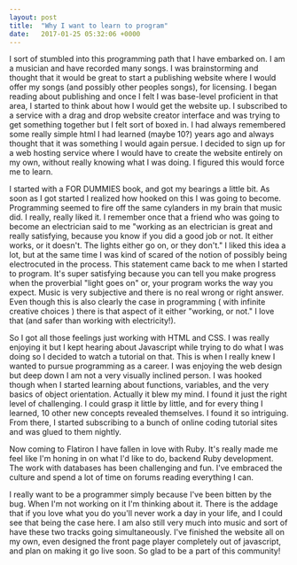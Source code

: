 ```yaml
---
layout: post
title:  "Why I want to learn to program"
date:   2017-01-25 05:32:06 +0000
---
```




I sort of stumbled into this programming path that I have embarked on. I am a musician and have recorded many songs. I was brainstorming and thought that it would be great to start a publishing website where I would offer my songs (and possibly other peoples songs), for licensing. I began reading about publishing and once I felt I was base-level proficient in that area, I started to think about how I would get the website up. I subscribed to a service with a drag and drop website creator interface and was trying to get something together but I felt sort of boxed in. I had always remembered some really simple html I had learned (maybe 10?) years ago and always thought that it was something I would again persue. I decided to sign up for a web hosting service where I would have to create the website entirely on my own, without really knowing what I was doing. I figured this would force me to learn. 

I started with a FOR DUMMIES book, and got my bearings a little bit. As soon as I got started I realized how hooked on this I was going to become. Programming seemed to fire off the same cylanders in my brain that music did. I really, really liked it. I remember once that a friend who was going to become an electrician said to me "working as an electrician is great and really satisfying, because you know if you did a good job or not. It either works, or it doesn't. The lights either go on, or they don't." I liked this idea a lot, but at the same time I was kind of scared of the notion of possibly being electrocuted in the process. This statement came back to me when I started to program. It's super satisfying because you can tell you make progress when the proverbial "light goes on" or, your program works the way you expect. Music is very subjective and there is no real wrong or right answer. Even though this is also clearly the case in programming ( with infinite creative choices ) there is that aspect of it either "working, or not." I love that (and safer than working with electricity!).

So I got all those feelings just working with HTML and CSS. I was really enjoying it but I kept hearing about Javascript while trying to do what I was doing so I decided to watch a tutorial on that. This is when I really knew I wanted to pursue programming as a career. I was enjoying the web design but deep down I am not a very visually inclined person. I was hooked though when I started learning about functions, variables, and the very basics of object orientation. Actually it blew my mind. I found it just the right level of challenging.  I could grasp it little by little, and for every thing I learned, 10 other new concepts revealed themselves. I found it so intriguing. From there, I started subscribing to a bunch of online coding tutorial sites and was glued to them nightly. 

Now coming to Flatiron I have fallen in love with Ruby. It's really made me feel like I'm honing in on what I'd like to do, backend Ruby development. The work with databases has been challenging and fun. I've embraced the culture and spend a lot of time on forums reading everything I can.

I really want to be a programmer simply because I've been bitten by the bug. When I'm not working on it I'm thinking about it. There is the addage that if you love what you do you'll never work a day in your life, and I could see that being the case here. I am also still very much into music and sort of have these two tracks going simultaneously. I've finished the website all on my own, even designed the front page player completely out of javascript, and plan on making it go live soon. So glad to be a part of this community!
